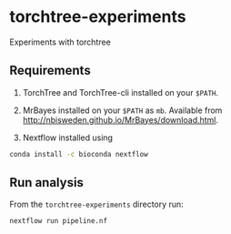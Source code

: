# torchtree-experiments
 Experiments with torchtree

## Requirements
1. TorchTree and TorchTree-cli installed on your ```$PATH```.

2. MrBayes installed on your ```$PATH``` as ```mb```. Available from http://nbisweden.github.io/MrBayes/download.html.

3. Nextflow installed using
```bash
conda install -c bioconda nextflow
```


## Run analysis
From the ``torchtree-experiments`` directory run:
```bash
nextflow run pipeline.nf
```
